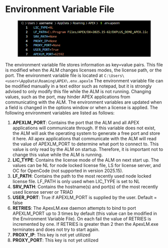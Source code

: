 # Environment Variable File

<div align="left"><figure><img src=".gitbook/assets/env.apexlm 2025.15 (1).png" alt=""><figcaption></figcaption></figure></div>

The environment variable file stores information as key=value pairs. This file is modified when the ALM changes licenses modes, the license path, or the port. The environment variable file is located at `C:\Users\<user>\AppData\Roaming\APEX\.env.apexlm` The environment variable file can be modified manually in a text editor such as notepad, but it is strongly advised to only modify this file while the ALM is not running. Changing values, such as the port, may hinder APEX applications from communicating with the ALM. The environment variables are updated when a field is changed in the options window or when a license is applied. The following environment variables are listed as follows:

1. **APEXLM\_PORT**: Contains the port that the ALM and all APEX applications will communicate through. If this variable does not exist, the ALM will ask the operating system to generate a free port and store it here. All apex applications that communicate with the ALM will read the value of APEXLM\_PORT to determine what port to connect to. This value is only read by the ALM on startup. Therefore, it is important not to change this value while the ALM is running.
2. **LIC\_TYPE**: Contains the license mode of the ALM on next start up. The values can be NL for node locked license file, LS for license server, and OC for OpenCode (not supported in version 2025.15).
3. **LF\_PATH**: Contains the path to the most recently used node locked license file. LF\_PATH is only used when LIC\_TYPE is set to NL
4. **SRV\_PATH**: Contains the hostname(s) and port(s) of the most recently used license server or TRIAD
5. **USER\_PORT**: True if APEXLM\_PORT is supplied by the user. Default = false
6. **RETRIES**: The ApexLM.exe daemon attempts to bind to port APEXLM\_PORT up to 3 times by default (this value can be modified in the Environment Variable File). On each fail the value of RETRIES is incremented by one. If RETRIES is greater than 2 then the ApexLM.exe terminates and does not try to start again.
7. **PROXY\_IP**: This key is not yet utilized
8.
   **PROXY\_PORT**: This key is not yet utilized
